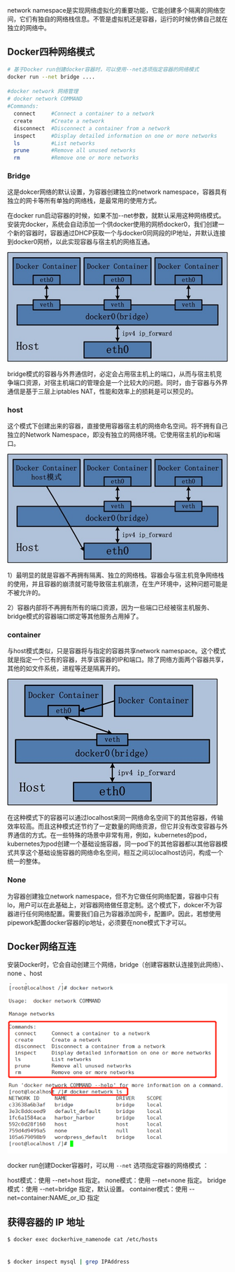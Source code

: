 

network namespace是实现网络虚拟化的重要功能，它能创建多个隔离的网络空间，它们有独自的网络栈信息。不管是虚拟机还是容器，运行的时候仿佛自己就在独立的网络中。

## Docker四种网络模式

```bash
# 基于Docker run创建docker容器时，可以使用--net选项指定容器的网络模式
docker run --net bridge ....

#docker network 网络管理
# docker network COMMAND
#Commands:
  connect     #Connect a container to a network
  create      #Create a network
  disconnect  #Disconnect a container from a network
  inspect     #Display detailed information on one or more networks
  ls          #List networks
  prune       #Remove all unused networks
  rm          #Remove one or more networks
```

### Bridge

这是dokcer网络的默认设置，为容器创建独立的network namespace，容器具有独立的网卡等所有单独的网络栈，是最常用的使用方式。

在docker run启动容器的时候，如果不加--net参数，就默认采用这种网络模式。安装完docker，系统会自动添加一个供docker使用的网桥docker0，我们创建一个新的容器时，容器通过DHCP获取一个与docker0同网段的IP地址，并默认连接到docker0网桥，以此实现容器与宿主机的网络互通。

![](assets/image-20221127212026128-20230610173810-rf0vxtb.png)

bridge模式的容器与外界通信时，必定会占用宿主机上的端口，从而与宿主机竞争端口资源，对宿主机端口的管理会是一个比较大的问题。同时，由于容器与外界通信是基于三层上iptables NAT，性能和效率上的损耗是可以预见的。

### host

这个模式下创建出来的容器，直接使用容器宿主机的网络命名空间。将不拥有自己独立的Network Namespace，即没有独立的网络环境。它使用宿主机的ip和端口。

![](assets/image-20221127212032693-20230610173810-jxth37f.png)

1）最明显的就是容器不再拥有隔离、独立的网络栈。容器会与宿主机竞争网络栈的使用，并且容器的崩溃就可能导致宿主机崩溃，在生产环境中，这种问题可能是不被允许的。

2）容器内部将不再拥有所有的端口资源，因为一些端口已经被宿主机服务、bridge模式的容器端口绑定等其他服务占用掉了。

### container

与host模式类似，只是容器将与指定的容器共享network namespace。这个模式就是指定一个已有的容器，共享该容器的IP和端口。除了网络方面两个容器共享，其他的如文件系统，进程等还是隔离开的。

![](assets/image-20221127212041704-20230610173810-gtsdejn.png)

在这种模式下的容器可以通过localhost来同一网络命名空间下的其他容器，传输效率较高。而且这种模式还节约了一定数量的网络资源，但它并没有改变容器与外界通信的方式。在一些特殊的场景中非常有用，例如，kubernetes的pod，kubernetes为pod创建一个基础设施容器，同一pod下的其他容器都以其他容器模式共享这个基础设施容器的网络命名空间，相互之间以localhost访问，构成一个统一的整体。

### None

为容器创建独立network namespace，但不为它做任何网络配置，容器中只有lo，用户可以在此基础上，对容器网络做任意定制。这个模式下，dokcer不为容器进行任何网络配置。需要我们自己为容器添加网卡，配置IP。因此，若想使用pipework配置docker容器的ip地址，必须要在none模式下才可以。

## Docker网络互连

安装Docker时，它会自动创建三个网络，bridge（创建容器默认连接到此网络）、 none 、host

![](assets/image-20221127212104343-20230610173810-hv8mub6.png)

docker run创建Docker容器时，可以用 `--net` 选项指定容器的网络模式 ：

host模式：使用 --net=host 指定。
none模式：使用 --net=none 指定。
bridge模式：使用 --net=bridge 指定，默认设置。
container模式：使用 --net=container:NAME_or_ID 指定

## 获得容器的 IP 地址

```bash
$ docker exec dockerhive_namenode cat /etc/hosts


$ docker inspect mysql | grep IPAddress

```

‍

